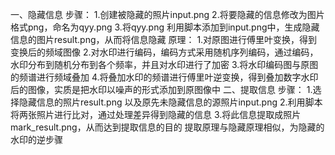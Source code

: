 一、隐藏信息
    步骤：
    1.创建被隐藏的照片input.png
    2.将要隐藏的信息修改为图片格式png，命名为qyy.png
    3.将qyy.png 利用脚本添加到input.png中，生成隐藏信息的图片result.png，从而将信息隐藏
    原理：
    1.对原图进行傅里叶变换，得到变换后的频域图像
    2.对水印进行编码，编码方式采用随机序列编码，通过编码，水印分布到随机分布到各个频率，并且对水印进行了加密
    3.将水印编码图与原图的频谱进行频域叠加 
    4.将叠加水印的频谱进行傅里叶逆变换，得到叠加数字水印后的图像，实质是把水印以噪声的形式添加到原图像中
二、提取信息
    步骤：
    1.选择隐藏信息的照片result.png 以及原先未隐藏信息的源照片input.png
    2.利用脚本将两张照片进行比对，通过处理差异得到隐藏的信息
    3.将此信息提取成照片mark_result.png，从而达到提取信息的目的
    提取原理与隐藏原理相似，为隐藏的水印的逆步骤

